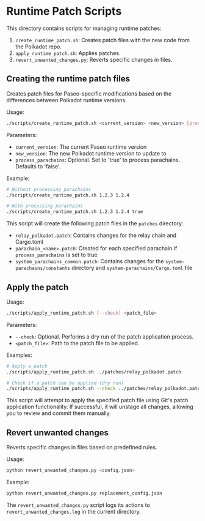 # Runtime Patch Scripts

This directory contains scripts for managing runtime patches:

1. `create_runtime_patch.sh`: Creates patch files with the new code from the Polkadot repo.
2. `apply_runtime_patch.sh`: Applies patches.
3. `revert_unwanted_changes.py`: Reverts specific changes in files.

## Creating the runtime patch files

Creates patch files for Paseo-specific modifications based on the differences between Polkadot runtime versions.

Usage:

```bash
./scripts/create_runtime_patch.sh <current_version> <new_version> [process_parachains]
```

Parameters:

- `current_version`: The current Paseo runtime version
- `new_version`: The new Polkadot runtime version to update to
- `process_parachains`: Optional. Set to 'true' to process parachains. Defaults to 'false'.

Example:

```bash
# Without processing parachains
./scripts/create_runtime_patch.sh 1.2.3 1.2.4

# With processing parachains
./scripts/create_runtime_patch.sh 1.2.3 1.2.4 true
```

This script will create the following patch files in the `patches` directory:

- `relay_polkadot.patch`: Contains changes for the relay chain and Cargo.toml
- `parachain_<name>.patch`: Created for each specified parachain if `process_parachains` is set to true
- `system_parachains_common.patch`: Contains changes for the `system-parachains/constants` directory and `system-parachains/Cargo.toml` file

## Apply the patch

Usage:

```bash
./scripts/apply_runtime_patch.sh [--check] <patch_file>
```

Parameters:
- `--check`: Optional. Performs a dry run of the patch application process.
- `<patch_file>`: Path to the patch file to be applied.

Examples:

```bash
# Apply a patch
./scripts/apply_runtime_patch.sh ../patches/relay_polkadot.patch

# Check if a patch can be applied (dry run)
./scripts/apply_runtime_patch.sh --check ../patches/relay_polkadot.patch
```

This script will attempt to apply the specified patch file using Git's patch application functionality. If successful, it will unstage all changes, allowing you to review and commit them manually.

## Revert unwanted changes

Reverts specific changes in files based on predefined rules.

Usage:

```bash
python revert_unwanted_changes.py <config.json>
```

Example:

```bash
python revert_unwanted_changes.py replacement_config.json
```

The `revert_unwanted_changes.py` script logs its actions to `revert_unwanted_changes.log` in the current directory.